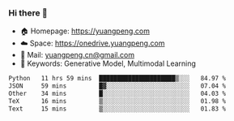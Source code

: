### Hi there 👋

- 🏠 Homepage: https://yuangpeng.com
- ☁️ Space: https://onedrive.yuangpeng.com
- 📧 Mail: yuangpeng.cn@gmail.com
- 🌅 Keywords: Generative Model, Multimodal Learning

<!--
**yuangpeng/yuangpeng** is a ✨ _special_ ✨ repository because its `README.md` (this file) appears on your GitHub profile.

Here are some ideas to get you started:

- 🔭 I’m currently working on ...
- 🌱 I’m currently learning ...
- 👯 I’m looking to collaborate on ...
- 🤔 I’m looking for help with ...
- 💬 Ask me about ...
- 📫 How to reach me: ...
- 😄 Pronouns: ...
- ⚡ Fun fact: ...
-->

<!--START_SECTION:waka-->

```txt
Python   11 hrs 59 mins  █████████████████████▒░░░   84.97 %
JSON     59 mins         █▓░░░░░░░░░░░░░░░░░░░░░░░   07.04 %
Other    34 mins         █░░░░░░░░░░░░░░░░░░░░░░░░   04.03 %
TeX      16 mins         ▒░░░░░░░░░░░░░░░░░░░░░░░░   01.98 %
Text     15 mins         ▒░░░░░░░░░░░░░░░░░░░░░░░░   01.83 %
```

<!--END_SECTION:waka-->
